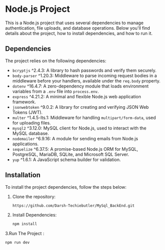 # Node.js Project

This is a Node.js project that uses several dependencies to manage authentication, file uploads, and database operations. Below you'll find details about the project, how to install dependencies, and how to run it.

## Dependencies

The project relies on the following dependencies:

- `bcryptjs` ^2.4.3: A library to hash passwords and verify them securely.
- `body-parser` ^1.20.3: Middleware to parse incoming request bodies in a middleware before your handlers, available under the `req.body` property.
- `dotenv` ^16.4.7: A zero-dependency module that loads environment variables from a `.env` file into `process.env`.
- `express` ^4.21.2: A minimal and flexible Node.js web application framework.
- `jsonwebtoken` ^9.0.2: A library for creating and verifying JSON Web Tokens (JWT).
- `multer` ^1.4.5-lts.1: Middleware for handling `multipart/form-data`, used for uploading files.
- `mysql2` ^3.12.0: MySQL client for Node.js, used to interact with the MySQL database.
- `nodemailer` ^6.9.16: A module for sending emails from Node.js applications.
- `sequelize` ^6.37.5: A promise-based Node.js ORM for MySQL, PostgreSQL, MariaDB, SQLite, and Microsoft SQL Server.
- `yup` ^1.6.1: A JavaScript schema builder for validation.

## Installation

To install the project dependencies, follow the steps below:

1. Clone the repository:
   ```bash
   https://github.com/Darsh-Techiebutler/MySql_BackEnd.git

2. Install Dependencies:
   ```bash
   npm install

3.Run The Project :
   ```bash
  npm run dev
